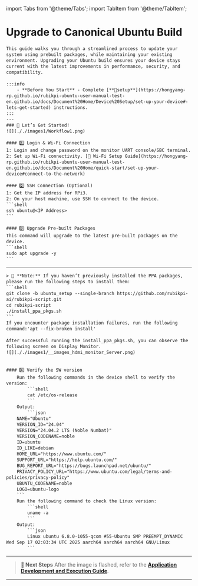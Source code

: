 import Tabs from '@theme/Tabs';
import TabItem from '@theme/TabItem';

# Upgrade to Canonical Ubuntu Build
 
	This guide walks you through a streamlined process to update your system using prebuilt packages, while maintaining your existing environment. Upgrading your Ubuntu build ensures your device stays current with the latest improvements in performance, security, and compatibility.   

	:::info 
		- **Before You Start** - Complete [**🔗setup**](https://hongyang-rp.github.io/rubikpi-ubuntu-user-manual-test-en.github.io/docs/Document%20Home/Device%20Setup/set-up-your-device#-lets-get-started) instructions.  
	:::
	---
	### 🏁 Let’s Get Started!
	![](././images1/Workflow1.png)
		
    #### 1️⃣ Login & Wi-Fi Connection 
	1: Login and change password on the monitor UART console/SBC terminal.     
	2: Set up Wi-Fi connectivity. [🔗 Wi-Fi Setup Guide](https://hongyang-rp.github.io/rubikpi-ubuntu-user-manual-test-en.github.io/docs/Document%20Home/quick-start/set-up-your-device#connect-to-the-network)  

	#### 2️⃣ SSH Connection (Optional) 
	1: Get the IP address for RPi3.  
	2: On your host machine, use SSH to connect to the device.   
	```shell
	ssh ubuntu@<IP Address>
	```

	#### 3️⃣ Upgrade Pre-built Packages 
	This command will upgrade to the latest pre-built packages on the device.  
	```shell
	sudo apt upgrade -y
	```

----
	> 📌 **Note:** If you haven’t previously installed the PPA packages, please run the following steps to install them:
	```shell
	git clone -b ubuntu_setup --single-branch https://github.com/rubikpi-ai/rubikpi-script.git 
	cd rubikpi-script  
	./install_ppa_pkgs.sh 
	```
	If you encounter package installation failures, run the following command:'apt --fix-broken install' 

	After successful running the install_ppa_pkgs.sh, you can observe the following screen on Display Monitor.
	![](././images1/__images_hdmi_monitor_Server.png)
 

	#### 4️⃣ Verify the SW version 
		Run the following commands in the device shell to verify the version: 
			```shell
			cat /etc/os-release 
			```
		Output: 
			```json
		NAME="Ubuntu"
		VERSION_ID="24.04"
		VERSION="24.04.2 LTS (Noble Numbat)"
		VERSION_CODENAME=noble
		ID=ubuntu
		ID_LIKE=debian
		HOME_URL="https://www.ubuntu.com/"
		SUPPORT_URL="https://help.ubuntu.com/"
		BUG_REPORT_URL="https://bugs.launchpad.net/ubuntu/"
		PRIVACY_POLICY_URL="https://www.ubuntu.com/legal/terms-and-policies/privacy-policy"
		UBUNTU_CODENAME=noble
		LOGO=ubuntu-logo
		```
		Run the following command to check the Linux version:
			```shell
			uname -a
			```
		Output:
			```json
			Linux ubuntu 6.8.0-1055-qcom #55-Ubuntu SMP PREEMPT_DYNAMIC Wed Sep 17 02:03:34 UTC 2025 aarch64 aarch64 aarch64 GNU/Linux  
			```
---
> **🧭 Next Steps**
> After the image is flashed, refer to the [**Application Development and Execution Guide**](https://hongyang-rp.github.io/rubikpi-ubuntu-user-manual-test-en.github.io/docs/Document%20Home/Application%20Development%20and%20Execution%20Guide/#-application-development--execution-flow-summary).
---
